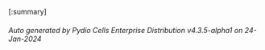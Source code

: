 






[:summary]

###### Auto generated by Pydio Cells Enterprise Distribution v4.3.5-alpha1 on 24-Jan-2024
